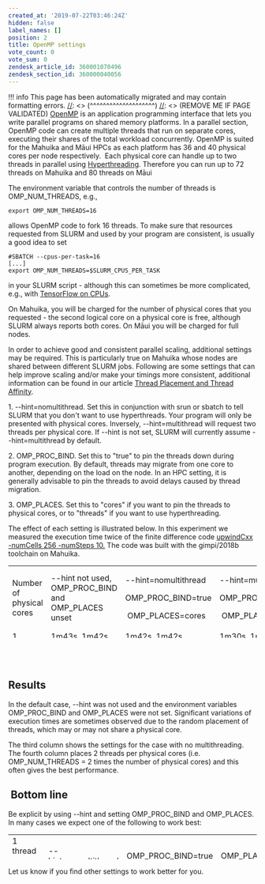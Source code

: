 ```yaml
---
created_at: '2019-07-22T03:46:24Z'
hidden: false
label_names: []
position: 2
title: OpenMP settings
vote_count: 0
vote_sum: 0
zendesk_article_id: 360001070496
zendesk_section_id: 360000040056
---
```



[//]: <> (REMOVE ME IF PAGE VALIDATED)
[//]: <> (vvvvvvvvvvvvvvvvvvvv)
!!! info
    This page has been automatically migrated and may contain formatting errors.
[//]: <> (^^^^^^^^^^^^^^^^^^^^)
[//]: <> (REMOVE ME IF PAGE VALIDATED)
[OpenMP](https://en.wikipedia.org/wiki/OpenMP) is an application
programming interface that lets you write parallel programs on shared
memory platforms. In a parallel section, OpenMP code can create multiple
threads that run on separate cores, executing their shares of the total
workload concurrently. OpenMP is suited for the Mahuika and Māui HPCs as
each platform has 36 and 40 physical cores per node respectively.  Each
physical core can handle up to two threads in parallel using
[Hyperthreading](https://support.nesi.org.nz/hc/en-gb/articles/360000568236).
Therefore you can run up to 72 threads on Mahuika and 80 threads on Māui

The environment variable that controls the number of threads is
OMP\_NUM\_THREADS, e.g.,

    export OMP_NUM_THREADS=16

allows OpenMP code to fork 16 threads. To make sure that resources
requested from SLURM and used by your program are consistent, is usually
a good idea to set

    #SBATCH --cpus-per-task=16
    [...]
    export OMP_NUM_THREADS=$SLURM_CPUS_PER_TASK

in your SLURM script - although this can sometimes be more complicated,
e.g., with [TensorFlow on
CPUs](https://support.nesi.org.nz/hc/en-gb/articles/360000997675).

On Mahuika, you will be charged for the number of physical cores that
you requested - the second logical core on a physical core is free,
although SLURM always reports both cores. On Māui you will be charged
for full nodes.

In order to achieve good and consistent parallel scaling, additional
settings may be required. This is particularly true on Mahuika whose
nodes are shared between different SLURM jobs. Following are some
settings that can help improve scaling and/or make your timings more
consistent, additional information can be found in our article [Thread
Placement and Thread
Affinity](https://support.nesi.org.nz/hc/en-gb/articles/360000995575).

1\. --hint=nomultithread. Set this in conjunction with srun or sbatch to
tell SLURM that you don't want to use hyperthreads. Your program will
only be presented with physical cores. Inversely, --hint=multithread
will request two threads per physical core. If --hint is not set, SLURM
will currently assume --hint=multithread by default.

2\. OMP\_PROC\_BIND. Set this to "true" to pin the threads down during
program execution. By default, threads may migrate from one core to
another, depending on the load on the node. In an HPC setting, it is
generally advisable to pin the threads to avoid delays caused by thread
migration.

3\. OMP\_PLACES. Set this to "cores" if you want to pin the threads to
physical cores, or to "threads" if you want to use hyperthreading. 

The effect of each setting is illustrated below. In this experiment we
measured the execution time twice of the finite difference
code [upwindCxx -numCells 256 -numSteps
10.](https://github.com/pletzer/fidibench) The code was built with the
gimpi/2018b toolchain on Mahuika.

<table style="height: 146px;" width="737">
<colgroup>
<col style="width: 25%" />
<col style="width: 25%" />
<col style="width: 25%" />
<col style="width: 25%" />
</colgroup>
<tbody>
<tr class="odd">
<td style="width: 181px">Number of physical cores</td>
<td style="width: 181px">--hint not used, OMP_PROC_BIND and OMP_PLACES
unset</td>
<td style="width: 181px"><p>--hint=<span>no</span>multithread</p>
<p>OMP_PROC_BIND=true</p>
<p> OMP_PLACES=<span>cores</span></p></td>
<td style="width: 181px"><p>--hint=multithread</p>
<p>OMP_PROC_BIND=true</p>
<p> OMP_PLACES=<span>threads</span></p></td>
</tr>
<tr class="even">
<td style="width: 181px">1</td>
<td style="width: 181px">1m43s, 1m42s</td>
<td style="width: 181px">1m42s, 1m42s</td>
<td style="width: 181px">1m30s, 1m30s</td>
</tr>
<tr class="odd">
<td style="width: 181px">2</td>
<td style="width: 181px">1m30s, 1m31s</td>
<td style="width: 181px">1m03, 55s</td>
<td style="width: 181px">56s, 56s</td>
</tr>
<tr class="even">
<td style="width: 181px">4</td>
<td style="width: 181px"><strong><span>58s, 1m27s</span></strong></td>
<td style="width: 181px"><strong><span>45s, 41s</span></strong></td>
<td style="width: 181px"><strong><span>27s, 28s</span></strong></td>
</tr>
<tr class="odd">
<td style="width: 181px">8</td>
<td style="width: 181px">24s, 27s</td>
<td style="width: 181px">18s, 17s</td>
<td style="width: 181px">16s, 16s</td>
</tr>
</tbody>
</table>

##  

## Results

In the default case, --hint was not used and the environment variables
OMP\_PROC\_BIND and OMP\_PLACES were not set. Significant variations of
execution times are sometimes observed due to the random placement of
threads, which may or may not share a physical core. 

The third column shows the settings for the case with no multithreading.
The fourth column places 2 threads per physical cores (i.e.
OMP\_NUM\_THREADS = 2 times the number of physical cores) and this often
gives the best performance.

##  Bottom line

Be explicit by using --hint and setting OMP\_PROC\_BIND and OMP\_PLACES.
In many cases we expect one of the following to work best:

<table style="height: 50px;" width="688">
<tbody>
<tr class="odd">
<td style="width: 168px">1 thread per core</td>
<td style="width: 169px">--hint=nomultithread</td>
<td style="width: 169px">OMP_PROC_BIND=true</td>
<td style="width: 169px">OMP_PLACES=cores</td>
</tr>
<tr class="even">
<td style="width: 168px">2 threads per core</td>
<td style="width: 169px">--hint=multithread</td>
<td style="width: 169px">OMP_PROC_BIND=true</td>
<td style="width: 169px">OMP_PLACES=threads</td>
</tr>
</tbody>
</table>

Let us know if you find other settings to work better for you.
